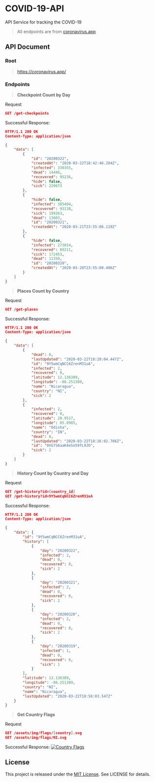 # COVID-19-API

API Service for tracking the COVID-19

> All endpoints are from [coronavirus.app](https://coronavirus.app)

## API Document

### **Root**
> https://coronavirus.app/


### **Endpoints**


> **Checkpoint Count by Day**

Request
```json
GET /get-checkpoints
```
Successful Response:
```json
HTTP/1.1 200 OK
Content-Type: application/json

{
    "data": [
        {
            "id": "20200322",
            "createdAt": "2020-03-22T18:42:46.284Z",
            "infected": 330355,
            "dead": 14446,
            "recovered": 95236,
            "hide": false,
            "sick": 220673
        },
        {
            "hide": false,
            "infected": 305404,
            "recovered": 93138,
            "sick": 199263,
            "dead": 13003,
            "id": "20200321",
            "createdAt": "2020-03-21T23:55:06.119Z"
        },
        {
            "hide": false,
            "infected": 273014,
            "recovered": 89211,
            "sick": 172453,
            "dead": 11350,
            "id": "20200320",
            "createdAt": "2020-03-20T23:55:08.486Z"
        }
    ]
}
```


> **Places Count by Country**

Request
```json
GET /get-places
```
Successful Response:
```json
HTTP/1.1 200 OK
Content-Type: application/json

{
    "data": [
        {
            "dead": 0,
            "lastUpdated": "2020-03-22T18:28:04.447Z",
            "id": "9Y5wmCqNCC6ZrenM31uA",
            "infected": 2,
            "recovered": 0,
            "latitude": 12.136389,
            "longitude": -86.251389,
            "name": "Nicaragua",
            "country": "NI",
            "sick": 2
        },
        {
            "infected": 2,
            "recovered": 0,
            "latitude": 20.9517,
            "longitude": 85.0985,
            "name": "Odisha",
            "country": "IN",
            "dead": 0,
            "lastUpdated": "2020-03-22T18:26:02.786Z",
            "id": "0VG7S6aaK4eSo59fL9JO",
            "sick": 2
        }
    ]
}
```


> **History Count by Country and Day**

Request
```json
GET /get-history?id=[country_id]
GET /get-history?id=9Y5wmCqNCC6ZrenM31uA
```
Successful Response:
```json
HTTP/1.1 200 OK
Content-Type: application/json

{
    "data": {
        "id": "9Y5wmCqNCC6ZrenM31uA",
        "history": [
            {
                "day": "20200322",
                "infected": 2,
                "dead": 0,
                "recovered": 0,
                "sick": 2
            },
            {
                "day": "20200321",
                "infected": 2,
                "dead": 0,
                "recovered": 0,
                "sick": 2
            },
            {
                "day": "20200320",
                "infected": 2,
                "dead": 0,
                "recovered": 0,
                "sick": 2
            },
            {
                "day": "20200319",
                "infected": 1,
                "dead": 0,
                "recovered": 0,
                "sick": 1
            }
        ],
        "latitude": 12.136389,
        "longitude": -86.251389,
        "country": "NI",
        "name": "Nicaragua",
        "lastUpdated": "2020-03-22T18:58:03.547Z"
    }
}
```


> **Get Country Flags**

Request
```json
GET /assets/img/flags/[country].svg
GET /assets/img/flags/NI.svg
```

Successful Response:
[![Country Flags](https://coronavirus.app/assets/img/flags/NI.svg)](https://coronavirus.app/assets/img/flags/NI.svg)

## License
This project is released under the [MIT License](http://opensource.org/licenses/MIT). See LICENSE for details.